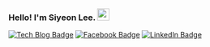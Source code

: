 ### Hello! I'm Siyeon Lee.  <span><img src="https://user-images.githubusercontent.com/35549653/89557319-91e4e500-d84d-11ea-9566-47a14f57b06c.gif" width="24" height="24"><span>

  [![Tech Blog Badge](http://img.shields.io/badge/-Tech%20blog-black?style=flat-square&logo=github&link=https://medium.com/@rickcode)](https://medium.com/@rickcode)
  [![Facebook Badge](https://img.shields.io/badge/Facebook-1877f2?style=flat-square&logo=facebook&logoColor=white&link=https://www.facebook.com/sianlee1114)](https://www.facebook.com/sianlee1114)
  [![LinkedIn Badge](https://img.shields.io/badge/-LinkedIn-blue?style=flat-square&logo=LinkedIn&logoColor=white)](https://www.linkedin.com/in/siyeon-lee/)
